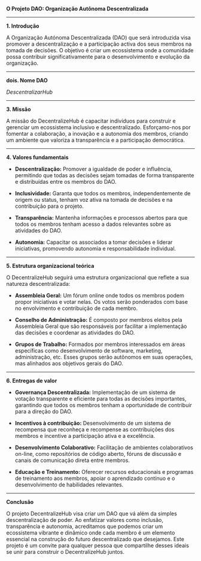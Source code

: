 **O Projeto DAO: Organização Autônoma Descentralizada**

---

**1. Introdução**

A Organização Autónoma Descentralizada (DAO) que será introduzida visa promover a descentralização e a participação activa dos seus membros na tomada de decisões. O objetivo é criar um ecossistema onde a comunidade possa contribuir significativamente para o desenvolvimento e evolução da organização.

---

**dois. Nome DAO**

*DescentralizarHub*

---

**3. Missão**

A missão do DecentralizeHub é capacitar indivíduos para construir e gerenciar um ecossistema inclusivo e descentralizado. Esforçamo-nos por fomentar a colaboração, a inovação e a autonomia dos membros, criando um ambiente que valoriza a transparência e a participação democrática.

---

**4. Valores fundamentais**

- **Descentralização:** Promover a igualdade de poder e influência, permitindo que todas as decisões sejam tomadas de forma transparente e distribuídas entre os membros do DAO.

- **Inclusividade:** Garanta que todos os membros, independentemente de origem ou status, tenham voz ativa na tomada de decisões e na contribuição para o projeto.

- **Transparência:** Mantenha informações e processos abertos para que todos os membros tenham acesso a dados relevantes sobre as atividades do DAO.

- **Autonomia:** Capacitar os associados a tomar decisões e liderar iniciativas, promovendo autonomia e responsabilidade individual.

---

**5. Estrutura organizacional teórica**

O DecentralizeHub seguirá uma estrutura organizacional que reflete a sua natureza descentralizada:

- **Assembleia Geral:** Um fórum online onde todos os membros podem propor iniciativas e votar nelas. Os votos serão ponderados com base no envolvimento e contribuição de cada membro.

- **Conselho de Administração:** É composto por membros eleitos pela Assembleia Geral que são responsáveis ​​por facilitar a implementação das decisões e coordenar as atividades do DAO.

- **Grupos de Trabalho:** Formados por membros interessados ​​em áreas específicas como desenvolvimento de software, marketing, administração, etc. Esses grupos serão autônomos em suas operações, mas alinhados aos objetivos gerais do DAO.

---

**6. Entregas de valor**

- **Governança Descentralizada:** Implementação de um sistema de votação transparente e eficiente para todas as decisões importantes, garantindo que todos os membros tenham a oportunidade de contribuir para a direção do DAO.

- **Incentivos à contribuição:** Desenvolvimento de um sistema de recompensa que reconheça e recompense as contribuições dos membros e incentive a participação ativa e a excelência.

- **Desenvolvimento Colaborativo:** Facilitação de ambientes colaborativos on-line, como repositórios de código aberto, fóruns de discussão e canais de comunicação direta entre membros.

- **Educação e Treinamento:** Oferecer recursos educacionais e programas de treinamento aos membros, apoiar o aprendizado contínuo e o desenvolvimento de habilidades relevantes.

---

**Conclusão**

O projeto DecentralizeHub visa criar um DAO que vá além da simples descentralização de poder. Ao enfatizar valores como inclusão, transparência e autonomia, acreditamos que podemos criar um ecossistema vibrante e dinâmico onde cada membro é um elemento essencial na construção do futuro descentralizado que desejamos. Este projeto é um convite para qualquer pessoa que compartilhe desses ideais se unir para construir o DecentralizeHub juntos.
